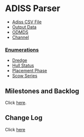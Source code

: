 # ADISS Parser
- [Adiss CSV File](AdissCsvFile.md)
- [Output Data](OutputData.md)
- [ODMDS](Odmds.md)
- [Channel](Channel.md)

### [Enumerations](Enumeration.md)
- [Dredge](Dredge.md)
- [Hull Status](HullStatus.md)
- [Placement Phase](PlacementPhase.md)
- [Scow Series](ScowSeries.md)

## Milestones and Backlog
Click [here](https://github.com/gojanpaolo/AdissParser/issues).

## Change Log
Click [here](ChangeLog.md)